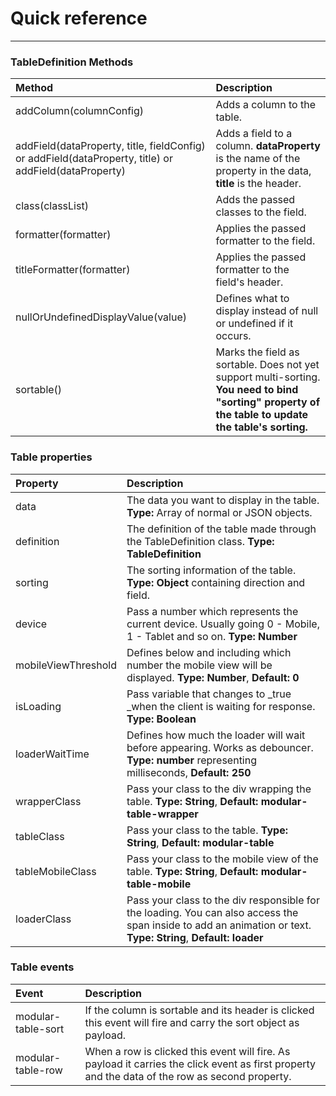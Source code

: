 # Quick reference

---

### TableDefinition Methods

| Method | Description |
| :--- | :--- |
| addColumn\(columnConfig\) | Adds a column to the table. |
| addField\(dataProperty, title, fieldConfig\) or addField\(dataProperty, title\) or addField\(dataProperty\) | Adds a field to a column. **dataProperty** is the name of the property in the data, **title** is the header. |
| class\(classList\) | Adds the passed classes to the field. |
| formatter\(formatter\) | Applies the passed formatter to the field. |
| titleFormatter\(formatter\) | Applies the passed formatter to the field's header. |
| nullOrUndefinedDisplayValue\(value\) | Defines what to display instead of null or undefined if it occurs. |
| sortable\(\) | Marks the field as sortable. Does not yet support multi-sorting. **You need to bind "sorting" property of the table to update the table's sorting.** |

### Table properties

| Property | Description |
| :--- | :--- |
| data | The data you want to display in the table. **Type:** Array of normal or JSON objects. |
| definition | The definition of the table made through the TableDefinition class. **Type: TableDefinition** |
| sorting | The sorting information of the table. **Type: Object** containing direction and field. |
| device | Pass a number which represents the current device. Usually going 0 - Mobile, 1 - Tablet and so on. **Type: Number** |
| mobileViewThreshold | Defines below and including which number the mobile view will be displayed. **Type: Number**, **Default: 0** |
| isLoading | Pass variable that changes to \_true \_when the client is waiting for response. **Type: Boolean** |
| loaderWaitTime | Defines how much the loader will wait before appearing. Works as debouncer. **Type: number** representing milliseconds, **Default: 250** |
| wrapperClass | Pass your class to the div wrapping the table. **Type: String**, **Default: modular-table-wrapper** |
| tableClass | Pass your class to the table. **Type: String**, **Default: modular-table** |
| tableMobileClass | Pass your class to the mobile view of the table. **Type: String**, **Default: modular-table-mobile** |
| loaderClass | Pass your class to the div responsible for the loading. You can also access the span inside to add an animation or text. **Type: String**, **Default: loader** |

### Table events

| Event | Description |
| :--- | :--- |
| modular-table-sort | If the column is sortable and its header is clicked this event will fire and carry the sort object as payload. |
| modular-table-row | When a row is clicked this event will fire. As payload it carries the click event as first property and the data of the row as second property. |



